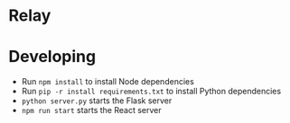 # Relay
# Developing
* Run `npm install` to install Node dependencies
* Run `pip -r install requirements.txt` to install Python dependencies
* `python server.py` starts the Flask server
* `npm run start` starts the React server
 

